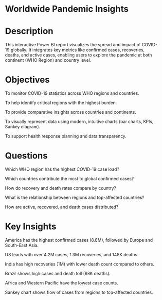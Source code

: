 # Worldwide Pandemic Insights

# Description
This interactive Power BI report visualizes the spread and impact of COVID-19 globally. It integrates key metrics like confirmed cases, recoveries, deaths, and active cases, enabling users to explore the pandemic at both continent (WHO Region) and country level.

# Objectives
To monitor COVID-19 statistics across WHO regions and countries.

To help identify critical regions with the highest burden.

To provide comparative insights across countries and continents.

To visually represent data using modern, intuitive charts (bar charts, KPIs, Sankey diagram).

To support health response planning and data transparency.

# Questions
Which WHO region has the highest COVID-19 case load?

Which countries contribute the most to global confirmed cases?

How do recovery and death rates compare by country?

What is the relationship between regions and top-affected countries?

How are active, recovered, and death cases distributed?

# Key Insights
America has the highest confirmed cases (8.8M), followed by Europe and South-East Asia.

US leads with over 4.2M cases, 1.3M recoveries, and 148K deaths.

India has high recoveries (1M) with lower death count compared to others.

Brazil shows high cases and death toll (88K deaths).

Africa and Western Pacific have the lowest case counts.

Sankey chart shows flow of cases from regions to top-affected countries.

